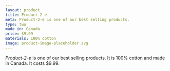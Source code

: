 ```yaml
---
layout: product
title: Product-2-e
meta: Product-2-e is one of our best selling products.
type: two
made in: Canada
price: $9.99
materials: 100% cotton
image: product-image-placeholder.svg
---
```


*Product-2-e* is one of our best selling products. It is 100% cotton and made in Canada. It costs $9.99.
